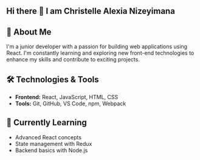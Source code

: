## Hi there 👋 I am Christelle Alexia Nizeyimana

## 🚀 About Me
I'm a junior developer with a passion for building web applications using React. I'm constantly learning and exploring new front-end technologies to enhance my skills and contribute to exciting projects.


## 🛠️ Technologies & Tools
- **Frontend:** React, JavaScript, HTML, CSS
- **Tools:** Git, GitHub, VS Code, npm, Webpack

## 🌱 Currently Learning
- Advanced React concepts
- State management with Redux
- Backend basics with Node.js

